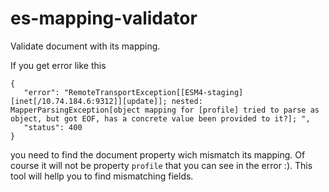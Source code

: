 es-mapping-validator
====================

Validate document with its mapping.

If you get error like this
```
{
   "error": "RemoteTransportException[[ESM4-staging][inet[/10.74.184.6:9312]][update]]; nested: MapperParsingException[object mapping for [profile] tried to parse as object, but got EOF, has a concrete value been provided to it?]; ",
   "status": 400
}
```
you need to find the document property wich mismatch its mapping. Of course it will not be property `profile` that you can see in the error :). This tool will hellp you to find mismatching fields.
